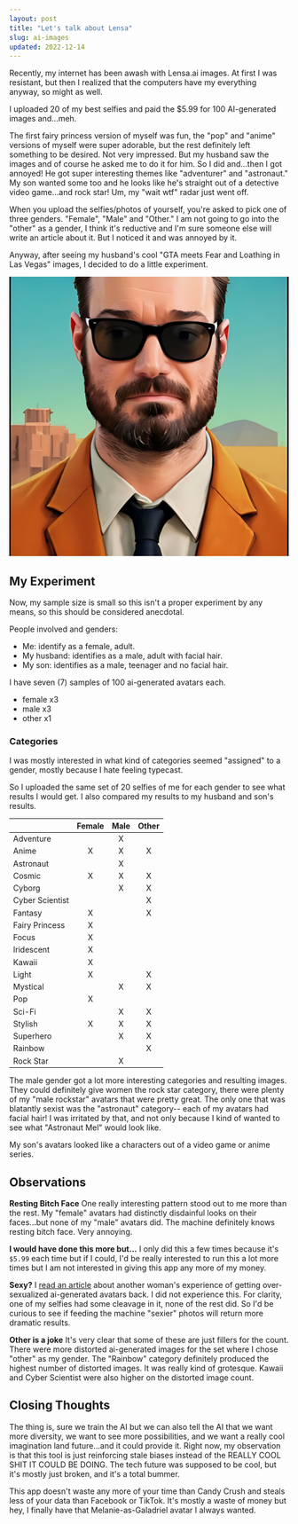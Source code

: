 ```yaml
---
layout: post
title: "Let's talk about Lensa"
slug: ai-images
updated: 2022-12-14
---
```


Recently, my internet has been awash with Lensa.ai images. At first I was resistant, but then I realized that the computers have my everything anyway, so might as well.

I uploaded 20 of my best selfies and paid the $5.99 for 100 AI-generated images and...meh.

The first fairy princess version of myself was fun, the "pop" and "anime" versions of myself were super adorable, but the rest definitely left something to be desired. Not very impressed. But my husband saw the images and of course he asked me to do it for him. So I did and...then I got annoyed! He got super interesting themes like "adventurer" and "astronaut." My son wanted some too and he looks like he's straight out of a detective video game...and rock star! Um, my "wait wtf" radar just went off.

When you upload the selfies/photos of yourself, you're asked to pick one of three genders. "Female", "Male" and "Other." I am not going to go into the "other" as a gender, I think it's reductive and I'm sure someone else will write an article about it. But I noticed it and was annoyed by it.

Anyway, after seeing my husband's cool "GTA meets Fear and Loathing in Las Vegas" images, I decided to do a little experiment.

![He's just so cool.](/assets/images/ai-avatars/IMG_1364.jpg)

## My Experiment

Now, my sample size is small so this isn't a proper experiment by any means, so this should be considered anecdotal.

People involved and genders:

- Me: identify as a female, adult.
- My husband: identifies as a male, adult with facial hair.
- My son: identifies as a male, teenager and no facial hair.

I have seven (7) samples of 100 ai-generated avatars each.

- female x3
- male x3
- other x1

### Categories

I was mostly interested in what kind of categories seemed "assigned" to a gender, mostly because I hate feeling typecast.

So I uploaded the same set of 20 selfies of me for each gender to see what results I would get. I also compared my results to my husband and son's results.

|                 | Female   | Male   |   Other |
|-----------------|:--------:|:------:|:-------:|
| Adventure       |          |X       |         |
| Anime           |X         |X       |X        |
| Astronaut       |          |X       |         |
| Cosmic          |X         |X       |X        |
| Cyborg          |          |X       |X        |
| Cyber Scientist |          |        |X        |
| Fantasy         |X         |        |X        |
| Fairy Princess  |X         |        |         |
| Focus           |X         |        |         |
| Iridescent      |X         |        |         |
| Kawaii          |X         |        |         |
| Light           |X         |        |X        |
| Mystical        |          |X       |X        |
| Pop             |X         |        |         |
| Sci-Fi          |          |X       |X        |
| Stylish         |X         |X       |X        |
| Superhero       |          |X       |X        |
| Rainbow         |          |        |X        |
| Rock Star       |          |X       |         |

The male gender got a lot more interesting categories and resulting images. They could definitely give women the rock star category, there were plenty of my "male rockstar" avatars that were pretty great. The only one that was blatantly sexist was the "astronaut" category-- each of my avatars had facial hair! I was irritated by that, and not only because I kind of wanted to see what "Astronaut Mel" would look like.

My son's avatars looked like a characters out of a video game or anime series.

## Observations

**Resting Bitch Face** One really interesting pattern stood out to me more than the rest. My "female" avatars had distinctly disdainful looks on their faces...but none of my "male" avatars did. The machine definitely knows resting bitch face. Very annoying.

**I would have done this more but...** I only did this a few times because it's `$5.99` each time but if I could, I'd be really interested to run this a lot more times but I am not interested in giving this app any more of my money. 

**Sexy?** I [read an article](https://www.technologyreview.com/2022/12/12/1064751/the-viral-ai-avatar-app-lensa-undressed-me-without-my-consent/) about another woman's experience of getting over-sexualized ai-generated avatars back. I did not experience this. For clarity, one of my selfies had some cleavage in it, none of the rest did. So I'd be curious to see if feeding the machine "sexier" photos will return more dramatic results.

**Other is a joke** It's very clear that some of these are just fillers for the count. There were more distorted ai-generated images for the set where I chose "other" as my gender. The "Rainbow" category definitely produced the highest number of distorted images. It was really kind of grotesque. Kawaii and Cyber Scientist were also higher on the distorted image count.

## Closing Thoughts

The thing is, sure we train the AI but we can also tell the AI that we want more diversity, we want to see more possibilities, and we want a really cool imagination land future...and it could provide it. Right now, my observation is that this tool is just reinforcing stale biases instead of the REALLY COOL SHIT IT COULD BE DOING. The tech future was supposed to be cool, but it's mostly just broken, and it's a total bummer.

This app doesn't waste any more of your time than Candy Crush and steals less of your data than Facebook or TikTok. It's mostly a waste of money but hey, I finally have that Melanie-as-Galadriel avatar I always wanted.
